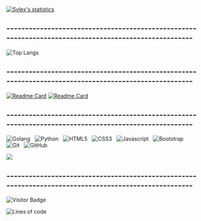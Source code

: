 [![Sylex's statistics](https://github-readme-stats.vercel.app/api?username=x33lyS&show_icons=true&theme=dark&border_radius=30&hide=issues)](#)

## -----------------------------------------------------------------------------------------------------

![Top Langs](https://github-readme-stats.vercel.app/api/top-langs/?username=x33lyS&hide=TeX&layout=compact&theme=dark&border_radius=30)

## -----------------------------------------------------------------------------------------------------
<a href="https://groupie-tracker-x33lys.herokuapp.com/">![Readme Card](https://github-readme-stats.vercel.app/api/pin/?username=x33lyS&repo=Groupie-tracker&theme=dark&border_radius=30)</a>
<a href="https://github.com/x33lyS/Ascii-art-web">![Readme Card](https://github-readme-stats.vercel.app/api/pin/?username=x33lyS&repo=Ascii-art-web&theme=dark&border_radius=30)</a>

## -----------------------------------------------------------------------------------------------------

![Golang](https://img.shields.io/badge/-Golang-black?logo=go&style=for-the-badge)&nbsp;&nbsp;
![Python](https://img.shields.io/badge/-Python-black?logo=python&style=for-the-badge)&nbsp;&nbsp;
![HTML5](https://img.shields.io/badge/-HTML5-black?logo=html5&style=for-the-badge)&nbsp;&nbsp;
![CSS3](https://img.shields.io/badge/-CSS3-black?logo=css3&style=for-the-badge)&nbsp;&nbsp;
![Javascript](https://img.shields.io/badge/-Javascript-black?logo=javascript&style=for-the-badge)&nbsp;&nbsp;
![Bootstrap](https://img.shields.io/badge/-Bootstrap-black?logo=bootstrap&style=for-the-badge)&nbsp;&nbsp;
![Git](https://img.shields.io/badge/-Git-black?logo=git&style=for-the-badge)&nbsp;&nbsp;
![GitHub](https://img.shields.io/badge/-GitHub-black?logo=github&style=for-the-badge)&nbsp;&nbsp;

<a href="https://hacked-github-stat-trophies.vercel.app/?username=x33lyS&column=5&rank=SECRET,SSS,SS,S,AAA,AA,A,B&theme=onedark">
  <img align="center" src="https://hacked-github-stat-trophies.vercel.app/?username=x33lyS&column=5&row=1&rank=SECRET,SSS,SS,S,AAA,AA,A,B&title=AllSuperRank,MultiLanguage,Joined2020,Commit,Repositories&theme=onedark"/>
</a>


## -----------------------------------------------------------------------------------------------------

![Visitor Badge](https://visitor-badge.laobi.icu/badge?page_id=x33lyS.x33lyS)


![Lines of code](https://img.shields.io/badge/From%20Hello%20World%20I%27ve%20Written-1.9%20million%20lines%20of%20code-white)
